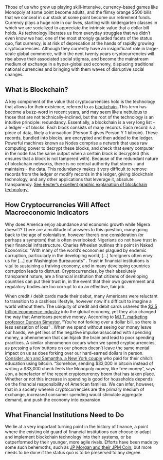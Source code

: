 Those of us who grew up playing skill-intensive, currency-based games like Monopoly at some point become adults, and the flimsy orange $500 bills that we conceal in our stack at some point become our retirement funds. Currency plays a huge role in our lives, starting with kindergarten classes in which we are socialized to appreciate the intrinsic value that a dollar bill holds. As technology liberates us from everyday struggles that we didn’t even know we had, one of the most strongly guarded facets of the status quo, fiat currency, is at risk of deprecation at the hands of rapidly growing cryptocurrencies. Although they currently have an insignificant role in large-scale global commerce, within the next twenty years cryptocurrencies will rise above their associated social stigmas, and become the mainstream medium of exchange in a hyper-globalized economy, displacing traditional national currencies and bringing with them waves of disruptive social changes.

## What is Blockchain?

A key component of the value that cryptocurrencies hold is the technology that allows for their existence, referred to as [blockchain](https://www.investopedia.com/terms/b/blockchain.asp). This term has become a buzz-word in recent years, and may seem like a nebulous to those that are not technically-inclined, but the root of the technology is an intuitive principle: redundancy. Essentially, a blockchain is a very long list - a ledger - of blocks. Each block consists of many records. Each record is a piece of data, likely a transaction (Person X gives Person Y 1 bitcoin). These records, bundled into blocks, are encrypted and then added to the ledger. Powerful machines known as Nodes comprise a network that uses raw computing power to decrypt these blocks, and check that every computer in the node has the same output when a certain block is decrypted (this ensures that a block is not tampered with). Because of the redundant nature of blockchain networks, there is no central authority that stores - and maintains - the data. This redundancy makes it very difficult to remove records from the ledger or modify records in the ledger, giving blockchain technology, and any other applications that leverage it, absolute transparency. [See Reuter’s excellent graphic explanation of blockchain technology.](http://graphics.reuters.com/TECHNOLOGY-BLOCKCHAIN/010070P11GN/index.html)

## How Cryptocurrencies Will Affect Macroeconomic Indicators
Why does America enjoy abundance and economic growth while Nigera doesn’t? There are a multitude of answers to this question, many going back to the age of colonialism, however there’s one consideration (or perhaps a symptom) that is often overlooked: Nigerians do not have trust in their financial infrastructure. Charles Wheelan outlines this point in Naked Economics: “With many of the world’s economies plagued by endemic corruption, particularly in the developing world, [...] foreigners often envy us for [...] our Washington Bureaucrats” . Trust in financial institutions is vital to sustaining a thriving economy, and in many developing countries corruption leads to distrust. Cryptocurrencies, by their absolutely transparent nature, are a financial institution that citizens of developing countries can put their trust in, in the event that their own government and regulatory bodies are too corrupt to do an effective, fair job.

When credit / debit cards made their debut, many Americans were reluctant to transition to a cashless lifestyle, however now it's difficult to imagine a world without them. The ubiquity of credit and debit cards ushered the [$3.5 trillion ecommerce industry](https://www.statista.com/statistics/379046/worldwide-retail-e-commerce-sales/) into the global economy, yet they also changed the way that Americans perceive money. According to [M.I.T. marketing professor Duncan Simester](https://www.nytimes.com/2016/03/27/your-money/credit-cards-encourages-extra-spending-as-the-cash-habit-fades-away.html), “You’re not forking over a dollar bill, so there is less sensation of loss” . When we spend without seeing our money leave our hands, we get less of the negative impulse associated with spending money, a phenomenon that can hijack the brain and lead to poor spending practices. A similar phenomenon occurs when we spend cryptocurrencies, as pressing a few buttons on our phones doesn’t leave the same mental impact on us as does forking over our hard-earned dollars in person. [Consider Jon and Samantha, a New York couple](https://nymag.com/intelligencer/2017/12/what-people-spend-bitcoin-on.html) who paid for their child’s education using bitcoin. “Somehow, sending $33,000 in bitcoin instead of writing a $33,000 check feels like Monopoly money, like free money”, says Jon, a benefactor of the recent cryptocurrency boom that has taken place. Whether or not this increase in spending is good for households depends on the financial responsibility of American families. We can infer, however, that in a society wherein cryptocurrencies are the primary medium of exchange, increased consumer spending would stimulate aggregate demand, and push the economy into expansion.	

## What Financial Institutions Need to Do

We lie at a very important turning point in the history of finance, a point where the existing old guard of financial institutions can choose to adapt and implement blockchain technology into their systems, or be outperformed by their younger, more agile rivals. Efforts have been made by some such behemoths, such as [JP Morgan and their JPM Coin](https://www.forbes.com/sites/darrynpollock/2019/03/07/forget-cryptocurrencies-how-can-financial-institutions-make-use-of-blockchain/#44bdea625fff), but more needs to be done if the status quo is to be preserved to any degree.
